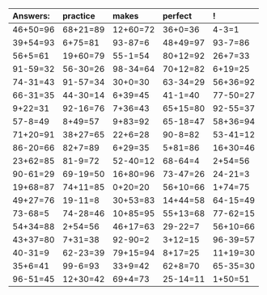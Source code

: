 | Answers: | practice | makes | perfect | ! |
| :--- | :--- | :--- | :--- | :--- |
| 46+50=96 | 68+21=89 | 12+60=72 | 36+0=36 | 4-3=1 | 
| 39+54=93 | 6+75=81 | 93-87=6 | 48+49=97 | 93-7=86 | 
| 56+5=61 | 19+60=79 | 55-1=54 | 80+12=92 | 26+7=33 | 
| 91-59=32 | 56-30=26 | 98-34=64 | 70+12=82 | 6+19=25 | 
| 74-31=43 | 91-57=34 | 30+0=30 | 63-34=29 | 56+36=92 | 
| 66-31=35 | 44-30=14 | 6+39=45 | 41-1=40 | 77-50=27 | 
| 9+22=31 | 92-16=76 | 7+36=43 | 65+15=80 | 92-55=37 | 
| 57-8=49 | 8+49=57 | 9+83=92 | 65-18=47 | 58+36=94 | 
| 71+20=91 | 38+27=65 | 22+6=28 | 90-8=82 | 53-41=12 | 
| 86-20=66 | 82+7=89 | 6+29=35 | 5+81=86 | 16+30=46 | 
| 23+62=85 | 81-9=72 | 52-40=12 | 68-64=4 | 2+54=56 | 
| 90-61=29 | 69-19=50 | 16+80=96 | 73-47=26 | 24-21=3 | 
| 19+68=87 | 74+11=85 | 0+20=20 | 56+10=66 | 1+74=75 | 
| 49+27=76 | 19-11=8 | 30+53=83 | 14+44=58 | 64-15=49 | 
| 73-68=5 | 74-28=46 | 10+85=95 | 55+13=68 | 77-62=15 | 
| 54+34=88 | 2+54=56 | 46+17=63 | 29-22=7 | 56+10=66 | 
| 43+37=80 | 7+31=38 | 92-90=2 | 3+12=15 | 96-39=57 | 
| 40-31=9 | 62-23=39 | 79+15=94 | 8+17=25 | 11+19=30 | 
| 35+6=41 | 99-6=93 | 33+9=42 | 62+8=70 | 65-35=30 | 
| 96-51=45 | 12+30=42 | 69+4=73 | 25-14=11 | 1+50=51 | 
